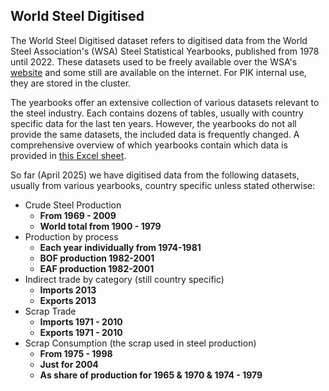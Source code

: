 ## World Steel Digitised

The World Steel Digitised dataset refers to digitised data from the World Steel Association's (WSA) Steel Statistical
Yearbooks, published from 1978 until 2022. These datasets used to be freely available over the
WSA's [website](https://worldsteel.org) and some still are available on the internet. For PIK internal use, they are
stored in the cluster.

The yearbooks offer an extensive collection of various datasets relevant to the steel industry. Each contains dozens of
tables, usually with country specific data for the last ten years. However, the yearbooks do not all provide the same
datasets, the included data is frequently changed. A comprehensive overview of which yearbooks contain which data is
provided in [this Excel sheet](./Yearbook_Contents.xlsx).

So far (April 2025) we have digitised data from the following datasets, usually from various yearbooks,
country specific unless stated otherwise:

- Crude Steel Production
    - **From 1969 - 2009**
    - **World total from 1900 - 1979**
- Production by process
    - **Each year individually from 1974-1981**
    - **BOF production 1982-2001**
    - **EAF production 1982-2001**
- Indirect trade by category (still country specific)
    - **Imports 2013**
    - **Exports 2013**
- Scrap Trade
    - **Imports 1971 - 2010**
    - **Exports 1971 - 2010**
- Scrap Consumption (the scrap used in steel production)
    - **From 1975 - 1998**
    - **Just for 2004**
    - **As share of production for 1965 & 1970 & 1974 - 1979**